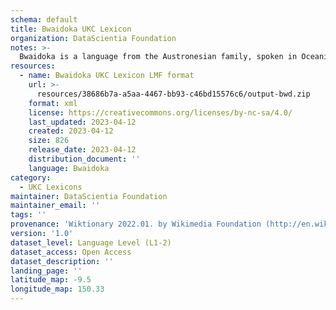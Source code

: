 ```yaml
---
schema: default
title: Bwaidoka UKC Lexicon
organization: DataScientia Foundation
notes: >-
  Bwaidoka is a language from the Austronesian family, spoken in Oceania. The UKC Lexicon of Bwaidoka is represented as a lexico-semantic network. It consists of words, word senses, synsets, as well as sense-level and synset-level relationships.
resources:
  - name: Bwaidoka UKC Lexicon LMF format
    url: >-
      resources/38686b7a-a5aa-4467-bb93-c46bd15576c6/output-bwd.zip
    format: xml
    license: https://creativecommons.org/licenses/by-nc-sa/4.0/
    last_updated: 2023-04-12
    created: 2023-04-12
    size: 826
    release_date: 2023-04-12
    distribution_document: ''
    language: Bwaidoka
category:
  - UKC Lexicons
maintainer: DataScientia Foundation
maintainer_email: ''
tags: ''
provenance: 'Wiktionary 2022.01. by Wikimedia Foundation (http://en.wiktionary.org); KinDiv: Kinship Diversity 1.0 by Temuulen Khishigsuren (http://ukc.disi.unitn.it/index.php/kinship/); Princeton WordNet 2.1 by Princeton University (https://wordnet.princeton.edu)'
version: '1.0'
dataset_level: Language Level (L1-2)
dataset_access: Open Access
dataset_description: ''
landing_page: ''
latitude_map: -9.5
longitude_map: 150.33
---
```


